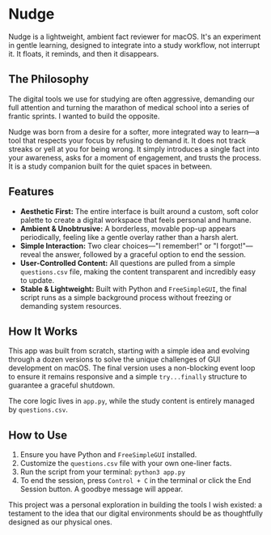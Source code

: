 # Nudge

Nudge is a lightweight, ambient fact reviewer for macOS. It's an experiment in gentle learning, designed to integrate into a study workflow, not interrupt it. It floats, it reminds, and then it disappears.

## The Philosophy

The digital tools we use for studying are often aggressive, demanding our full attention and turning the marathon of medical school into a series of frantic sprints. I wanted to build the opposite.

Nudge was born from a desire for a softer, more integrated way to learn—a tool that respects your focus by refusing to demand it. It does not track streaks or yell at you for being wrong. It simply introduces a single fact into your awareness, asks for a moment of engagement, and trusts the process. It is a study companion built for the quiet spaces in between.

## Features

*   **Aesthetic First:** The entire interface is built around a custom, soft color palette to create a digital workspace that feels personal and humane.
*   **Ambient & Unobtrusive:** A borderless, movable pop-up appears periodically, feeling like a gentle overlay rather than a harsh alert.
*   **Simple Interaction:** Two clear choices—"I remember!" or "I forgot!"—reveal the answer, followed by a graceful option to end the session.
*   **User-Controlled Content:** All questions are pulled from a simple `questions.csv` file, making the content transparent and incredibly easy to update.
*   **Stable & Lightweight:** Built with Python and `FreeSimpleGUI`, the final script runs as a simple background process without freezing or demanding system resources.

## How It Works

This app was built from scratch, starting with a simple idea and evolving through a dozen versions to solve the unique challenges of GUI development on macOS. The final version uses a non-blocking event loop to ensure it remains responsive and a simple `try...finally` structure to guarantee a graceful shutdown.

The core logic lives in `app.py`, while the study content is entirely managed by `questions.csv`.

## How to Use

1.  Ensure you have Python and `FreeSimpleGUI` installed.
2.  Customize the `questions.csv` file with your own one-liner facts.
3.  Run the script from your terminal: `python3 app.py`
4.  To end the session, press `Control + C` in the terminal or click the End Session button. A goodbye message will appear.

This project was a personal exploration in building the tools I wish existed: a testament to the idea that our digital environments should be as thoughtfully designed as our physical ones.
